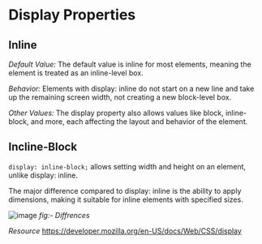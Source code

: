 # Display Properties
## Inline
*Default Value:* The default value is inline for most elements, meaning the element is treated as an inline-level box.

*Behavior:* Elements with display: inline do not start on a new line and take up the remaining screen width, not creating a new block-level box.

*Other Values:* The display property also allows values like block, inline-block, and more, each affecting the layout and behavior of the element.

## Incline-Block
`display: inline-block;` allows setting width and height on an element, unlike display: inline.

The major difference compared to display: inline is the ability to apply dimensions, making it suitable for inline elements with specified sizes.

![image](https://github.com/SamarpanKc/WEB-HUB/assets/110466655/ef384c42-9d73-4781-9c48-690cafe19372)
_fig:- Diffrences_

*Resource*
https://developer.mozilla.org/en-US/docs/Web/CSS/display
